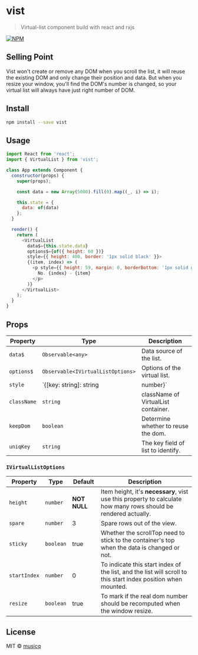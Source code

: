 # vist

> Virtual-list component build with react and rxjs

[![NPM](https://img.shields.io/npm/v/vist.svg)](https://www.npmjs.com/package/vist)

## Selling Point

Vist won't create or remove any DOM when you scroll the list, it will reuse the existing DOM and only change their position and data. But when you resize your window, you'll find the DOM's number is changed, so your virtual list will always have just right number of DOM.

## Install

```bash
npm install --save vist
```

## Usage

```javascript
import React from 'react';
import { VirtualList } from 'vist';

class App extends Component {
  constructor(props) {
    super(props);

    const data = new Array(5000).fill(0).map((_, i) => i);

    this.state = {
      data: of(data)
    };
  }

  render() {
    return (
      <VirtualList
        data$={this.state.data}
        options$={of({ height: 60 })}
        style={{ height: 400, border: '1px solid black' }}>
        {(item, index) => (
          <p style={{ height: 59, margin: 0, borderBottom: '1px solid green' }}>
            No. {index} - {item}
          </p>
        )}
      </VirtualList>
    );
  }
}
```

## Props

| Property    | Type                              | Description                         |
| ----------- | --------------------------------- | ----------------------------------- |
| `data$`     | `Observable<any>`                 | Data source of the list.            |
| `options$`  | `Observable<IVirtualListOptions>` | Options of the virtual list.        |
| `style`     | `{[key: string]: string|number}`  | Style of VirtualList container.     |
| `className` | `string`                          | className of VirtualList container. |
| `keepDom`   | `boolean`                         | Determine whether to reuse the dom. |
| `uniqKey`   | `string`                          | The key field of list to identify.  |

### `IVirtualListOptions`

| Property     | Type      | Default      | Description                                                                                                     |
| ------------ | --------- | ------------ | --------------------------------------------------------------------------------------------------------------- |
| `height`     | `number`  | **NOT NULL** | Item height, it's **necessary**, vist use this property to calculate how many rows should be rendered actually. |
| `spare`      | `number`  | 3            | Spare rows out of the view.                                                                                     |
| `sticky`     | `boolean` | true         | Whether the scrollTop need to stick to the container's top when the data is changed or not.                     |
| `startIndex` | `number`  | 0            | To indicate this start index of the list, and the list will scroll to this start index position when mounted.   |
| `resize`     | `boolean` | true         | To mark if the real dom number should be recomputed when the window resize.                                     |

## License

MIT © [musicq](https://github.com/musicq)
